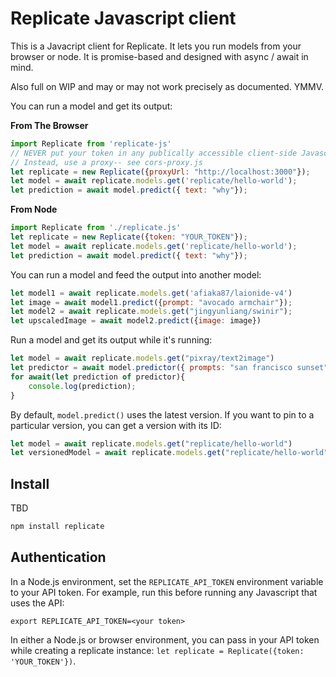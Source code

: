 # Replicate Javascript client

This is a Javacript client for Replicate. It lets you run models from your browser or node. It is promise-based and designed with async / await in mind.

Also full on WIP and may or may not work precisely as documented. YMMV.

You can run a model and get its output:

**From The Browser**
```javascript
import Replicate from 'replicate-js'
// NEVER put your token in any publically accessible client-side Javascript
// Instead, use a proxy-- see cors-proxy.js
let replicate = new Replicate({proxyUrl: "http://localhost:3000"});
let model = await replicate.models.get('replicate/hello-world');
let prediction = await model.predict({ text: "why"});
```

**From Node**
```javascript
import Replicate from './replicate.js'
let replicate = new Replicate({token: "YOUR_TOKEN"});
let model = await replicate.models.get('replicate/hello-world');
let prediction = await model.predict({ text: "why"});
```

You can run a model and feed the output into another model:

```javascript
let model1 = await replicate.models.get('afiaka87/laionide-v4')
let image = await model1.predict({prompt: "avocado armchair"});
let model2 = await replicate.models.get("jingyunliang/swinir");
let upscaledImage = await model2.predict({image: image})
```

Run a model and get its output while it's running:

```javascript
let model = await replicate.models.get("pixray/text2image")
let predictor = await model.predictor({ prompts: "san francisco sunset"})
for await(let prediction of predictor){
    console.log(prediction);
}
```

By default, `model.predict()` uses the latest version. If you want to pin to a particular version, you can get a version with its ID:

```javascript
let model = await replicate.models.get("replicate/hello-world")
let versionedModel = await replicate.models.get("replicate/hello-world","5c7d5dc6dd8bf75c1acaa8565735e7986bc5b66206b55cca93cb72c9bf15ccaa");
```

## Install

TBD

```sh
npm install replicate
```

## Authentication

In a Node.js environment, set the `REPLICATE_API_TOKEN` environment variable to your API token. For example, run this before running any Javascript that uses the API:

```
export REPLICATE_API_TOKEN=<your token>
```

In either a Node.js or browser environment, you can pass in your API token while creating a replicate instance: `let replicate = Replicate({token: 'YOUR_TOKEN'})`.
